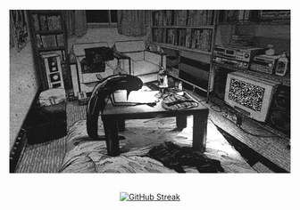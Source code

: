 <div align="center">
<br/>

<img src="assets/punpun.gif" alt="Aura">


<br/>
<br/>

[![GitHub Streak](https://github-readme-streak-stats.herokuapp.com?user=YlanCuvier&theme=vue-dark&exclude_days=Sun%2CSat)](https://git.io/streak-stats)

</div>

